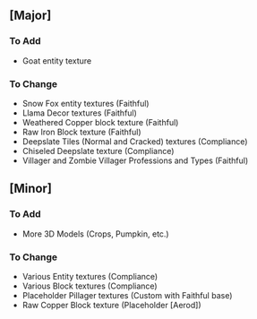 ## [Major]
### To Add
- Goat entity texture

### To Change
- Snow Fox entity textures (Faithful)
- Llama Decor textures (Faithful)
- Weathered Copper block texture (Faithful)
- Raw Iron Block texture (Faithful)
- Deepslate Tiles (Normal and Cracked) textures (Compliance)
- Chiseled Deepslate texture (Compliance)
- Villager and Zombie Villager Professions and Types (Faithful)

## [Minor]
### To Add
- More 3D Models (Crops, Pumpkin, etc.)

### To Change
- Various Entity textures (Compliance)
- Various Block textures (Compliance)
- Placeholder Pillager textures (Custom with Faithful base)
- Raw Copper Block texture (Placeholder [Aerod])
